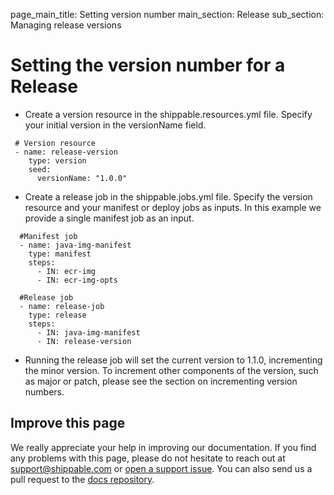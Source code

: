 page_main_title: Setting version number
main_section: Release
sub_section: Managing release versions

# Setting the version number for a Release

-  Create a version resource in the shippable.resources.yml file. Specify your initial version in the versionName field.

```
 # Version resource
 - name: release-version
    type: version
    seed:
      versionName: "1.0.0"
```

- Create a release job in the shippable.jobs.yml file. Specify the version resource and your manifest or deploy jobs as inputs. In this example
 we provide a single manifest job as an input.

```
  #Manifest job  
  - name: java-img-manifest
    type: manifest
    steps:
      - IN: ecr-img
      - IN: ecr-img-opts

  #Release job    
  - name: release-job
    type: release
    steps:
      - IN: java-img-manifest
      - IN: release-version
```

- Running the release job will set the current version to 1.1.0, incrementing the minor version. To increment other components of the version, such as major or patch, please see the section on incrementing version numbers.

## Improve this page

We really appreciate your help in improving our documentation. If you find any problems with this page, please do not hesitate to reach out at [support@shippable.com](mailto:support@shippable.com) or [open a support issue](https://www.github.com/Shippable/support/issues). You can also send us a pull request to the [docs repository](https://www.github.com/Shippable/docs).
